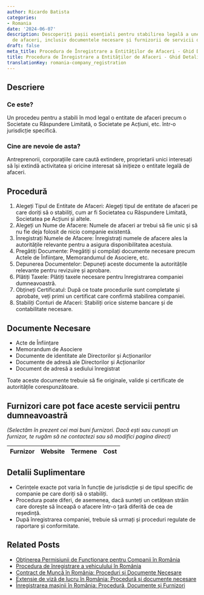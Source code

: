 ```yaml
---
author: Ricardo Batista
categories:
- Romania
date: '2024-06-07'
description: Descoperiți pașii esențiali pentru stabilirea legală a unei entități
  de afaceri, inclusiv documentele necesare și furnizorii de servicii disponibili.
draft: false
meta_title: Procedura de Înregistrare a Entităților de Afaceri - Ghid Detaliat
title: Procedura de Înregistrare a Entităților de Afaceri - Ghid Detaliat
translationKey: romania-company_registration
---
```



## Descriere
### Ce este?
Un procedeu pentru a stabili în mod legal o entitate de afaceri precum o Societate cu Răspundere Limitată, o Societate pe Acțiuni, etc. într-o jurisdicție specifică.

### Cine are nevoie de asta?
Antreprenorii, corporațiile care caută extindere, proprietarii unici interesați să își extindă activitatea și oricine interesat să inițieze o entitate legală de afaceri.

## Procedură

1. Alegeți Tipul de Entitate de Afaceri: Alegeți tipul de entitate de afaceri pe care doriți să o stabiliți, cum ar fi Societatea cu Răspundere Limitată, Societatea pe Acțiuni și altele.
2. Alegeți un Nume de Afacere: Numele de afaceri ar trebui să fie unic și să nu fie deja folosit de nicio companie existentă.
3. Înregistrați Numele de Afacere: Înregistrați numele de afacere ales la autoritățile relevante pentru a asigura disponibilitatea acestuia.
4. Pregătiți Documente: Pregătiți și compilați documente necesare precum Actele de Înființare, Memorandumul de Asociere, etc.
5. Depunerea Documentelor: Depuneți aceste documente la autoritățile relevante pentru revizuire și aprobare.
6. Plătiți Taxele: Plătiți taxele necesare pentru înregistrarea companiei dumneavoastră.
7. Obțineți Certificatul: După ce toate procedurile sunt completate și aprobate, veți primi un certificat care confirmă stabilirea companiei.
8. Stabiliți Conturi de Afaceri: Stabiliți orice sisteme bancare și de contabilitate necesare.

## Documente Necesare
- Acte de Înființare
- Memorandum de Asociere
- Documente de identitate ale Directorilor și Acționarilor
- Documente de adresă ale Directorilor și Acționarilor
- Document de adresă a sediului înregistrat

Toate aceste documente trebuie să fie originale, valide și certificate de autoritățile corespunzătoare.

## Furnizori care pot face aceste servicii pentru dumneavoastră

_(Selectăm în prezent cei mai buni furnizori. Dacă ești sau cunoști un furnizor, te rugăm să ne contactezi sau să modifici pagina direct)_

| Furnizor        |     Website     |     Termene      |       Cost       |
| :-------------: | :-------------: |  :-------------: | :-------------: |

## Detalii Suplimentare
- Cerințele exacte pot varia în funcție de jurisdicție și de tipul specific de companie pe care doriți să o stabiliți.
- Procedura poate diferi, de asemenea, dacă sunteți un cetățean străin care dorește să înceapă o afacere într-o țară diferită de cea de reședință.
- După înregistrarea companiei, trebuie să urmați și proceduri regulate de raportare și conformitate.


## Related Posts

- [Obținerea Permisiunii de Funcționare pentru Companii în România](https://tramitit.com/ro/guides/romania/autorizatie_de_functionare_pentru_firme/)
- [Procedura de înregistrare a vehiculului în România](https://tramitit.com/ro/guides/romania/viza_autovehicul/)
- [Contract de Muncă în România: Proceduri și Documente Necesare](https://tramitit.com/ro/guides/romania/contract_de_munca/)
- [Extensie de viză de lucru în România: Procedură și documente necesare](https://tramitit.com/ro/guides/romania/prelungire_viza_de_lucru/)
- [Înregistrarea mașinii în România: Procedură, Documente și Furnizori](https://tramitit.com/ro/guides/romania/inmatriculare_auto/)